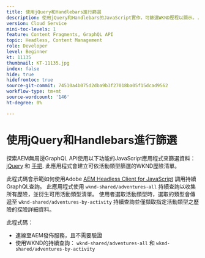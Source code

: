 ```yaml
---
title: 使用jQuery和Handlebars進行篩選
description: 使用jQuery和Handlebars的JavaScript實作，可篩選WKND歷程以顯示。.
version: Cloud Service
mini-toc-levels: 1
feature: Content Fragments, GraphQL API
topic: Headless, Content Management
role: Developer
level: Beginner
kt: 11135
thumbnail: KT-11135.jpg
index: false
hide: true
hidefromtoc: true
source-git-commit: 74510a4b075d2dba9b3f27018ba05f15dcad9562
workflow-type: tm+mt
source-wordcount: '146'
ht-degree: 0%

---
```



# 使用jQuery和Handlebars進行篩選

探索AEM無周邊GraphQL API使用以下功能的JavaScript應用程式來篩選資料： [jQuery](https://jquery.com/) 和 [手把](https://handlebarsjs.com/). 此應用程式會建立可依活動類型篩選的WKND歷險清單。

此程式碼會示範如何使用Adobe [AEM Headless Client for JavaScript](https://github.com/adobe/aem-headless-client-js/blob/main/api-reference.md) 調用持續GraphQL查詢。 此應用程式使用 `wknd-shared/adventures-all` 持續查詢以收集所有歷險，並衍生可用活動類型清單。 使用者選取活動類型時，選取的類型會傳遞至 `wknd-shared/adventures-by-activity` 持續查詢並僅擷取指定活動類型之歷險的探險詳細資料。

此程式碼：

+ 連線至AEM發佈服務，且不需要驗證
+ 使用WKND的持續查詢： `wknd-shared/adventures-all` 和 `wknd-shared/adventures-by-activity`
